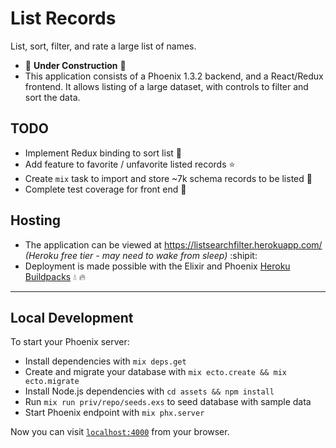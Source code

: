 # List Records

List, sort, filter, and rate a large list of names.

 * :construction_worker: **Under Construction** :construction:
 * This application consists of a Phoenix 1.3.2 backend, and a React/Redux frontend. It allows listing of a large dataset, with controls to filter and sort the data.

## TODO

 * Implement Redux binding to sort list :page_with_curl:
 * Add feature to favorite / unfavorite listed records :star:
 * Create `mix` task to import and store ~7k schema records to be listed :truck:
 * Complete test coverage for front end :100:

## Hosting

 * The application can be viewed at https://listsearchfilter.herokuapp.com/ _(Heroku free tier - may need to wake from sleep)_ :shipit:
 * Deployment is made possible with the Elixir and Phoenix [Heroku Buildpacks](https://hexdocs.pm/phoenix/heroku.html#adding-the-phoenix-static-buildpack) :droplet: :fire:

----

## Local Development

To start your Phoenix server:

  * Install dependencies with `mix deps.get`
  * Create and migrate your database with `mix ecto.create && mix ecto.migrate`
  * Install Node.js dependencies with `cd assets && npm install`
  * Run `mix run priv/repo/seeds.exs` to seed database with sample data
  * Start Phoenix endpoint with `mix phx.server`

Now you can visit [`localhost:4000`](http://localhost:4000) from your browser.
